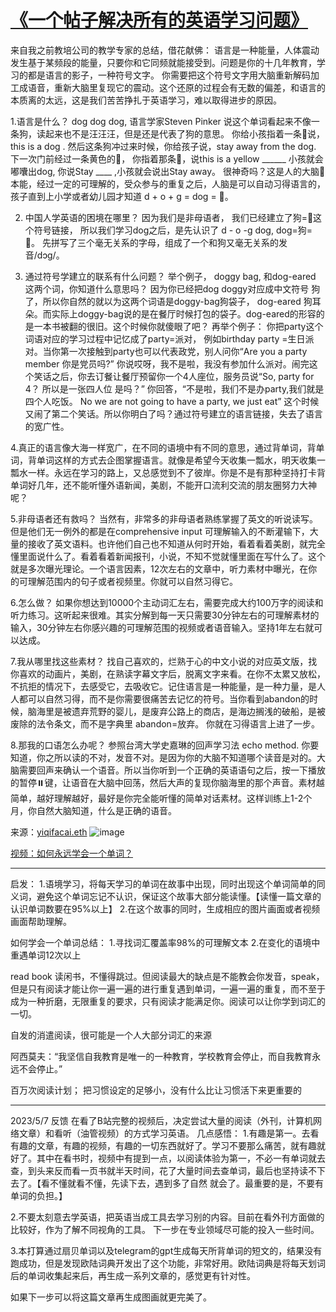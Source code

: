 # [《一个帖子解决所有的英语学习问题》](https://github.com/QiYongchuan/MyGitBlog/issues/12)

来自我之前教培公司的教学专家的总结，借花献佛：
语言是一种能量，人体震动发生基于某频段的能量，只要你和它同频就能接受到。问题是你的十几年教育，学习的都是语言的影子，一种符号文字。 你需要把这个符号文字用大脑重新解码加工成语音，重新大脑里复现它的震动。这个还原的过程会有无数的偏差，和语言的本质离的太远，这是我们苦苦挣扎于英语学习，难以取得进步的原因。

1.语言是什么？ dog dog dog,  语言学家Steven Pinker 说这个单词看起来不像一条狗，读起来也不是汪汪汪，但是还是代表了狗的意思。 你给小孩指着一条🐶说，this is a dog . 然后这条狗冲过来时候，你给孩子说，stay away from the dog.   下一次门前经过一条黄色的🐶， 你指着那条🐶，说this is a yellow ______  小孩就会嘟囔出dog, 你说Stay ____ ,小孩就会说出Stay away。 很神奇吗？这是人的大脑🧠本能，经过一定的可理解的，受众参与的重复之后，人脑是可以自动习得语言的，孩子直到上小学或者幼儿园才知道 d + o + g = dog = 🐶。

2. 中国人学英语的困境在哪里？  因为我们是非母语者， 我们已经建立了狗=🐶这个符号链接， 所以我们学习dog之后，是先认识了 d - o -g dog,  dog=狗=🐶。  先拼写了三个毫无关系的字母，组成了一个和狗又毫无关系的发音/dɔɡ/。

3. 通过符号学建立的联系有什么问题？  举个例子， doggy bag, 和dog-eared 这两个词，你知道什么意思吗？ 因为你已经把dog doggy对应成中文符号 狗了，所以你自然的就以为这两个词语是doggy-bag狗袋子， dog-eared 狗耳朵。而实际上doggy-bag说的是在餐厅时候打包的袋子。dog-eared的形容的是一本书被翻的很旧。这个时候你就傻眼了吧？ 再举个例子： 你把party这个词语对应的学习过程中记忆成了party=派对， 例如birthday party =生日派对。当你第一次接触到party也可以代表政党，别人问你“Are you a party member  你是党员吗?”  你说哎呀，我不是啦，我没有参加什么派对。闹完这个笑话之后，你去订餐让餐厅预留你一个4人座位，服务员说“So, party for 4？  所以是一张四人位 是吗？” 你回答，“不是啦，我们不是办party,我们就是四个人吃饭。 No we are not going to have a party, we just eat” 这个时候又闹了第二个笑话。所以你明白了吗？通过符号建立的语言链接，失去了语言的宽广性。

4.真正的语言像大海一样宽广，在不同的语境中有不同的意思，通过背单词，背单词，背单词这样的方式去企图掌握语言。就像是希望今天收集一瓢水，明天收集一瓢水一样。永远在学习的路上，又总感觉到不了彼岸。你是不是有那种坚持打卡背单词好几年，还不能听懂外语新闻，美剧，不能开口流利交流的朋友圈努力大神呢？

5.非母语者还有救吗？ 当然有，非常多的非母语者熟练掌握了英文的听说读写。但是他们无一例外的都是在comprehensive input 可理解输入的不断灌输下，大量的接收了英文语料。也许他们自己也不知道从何时开始，看着看着美剧，就完全懂里面说什么了。看着看着新闻报刊，小说，不知不觉就懂里面在写什么了。这个就是多次曝光理论。一个语言因素，12次左右的文章中，听力素材中曝光，在你的可理解范围内的句子或者视频里。你就可以自然习得它。

6.怎么做？  如果你想达到10000个主动词汇左右，需要完成大约100万字的阅读和听力练习。这听起来很难。其实分解到每一天只需要30分钟左右的可理解素材的输入，30分钟左右你感兴趣的可理解范围的视频或者语音输入。坚持1年左右就可以达成。

7.我从哪里找这些素材？ 找自己喜欢的，烂熟于心的中文小说的对应英文版，找你喜欢的动画片，美剧，在熟读字幕文字后，脱离文字来看。在你不太累又放松，不抗拒的情况下，去感受它，去吸收它。记住语言是一种能量，是一种力量，是人人都可以自然习得，而不是你需要很痛苦去记忆的符号。当你看到abandon的时候，脑海里是被遗弃荒野的婴儿，是废弃公路上的商店，是海边搁浅的破船，是被废除的法令条文，而不是字典里 abandon=放弃。 你就在习得语言上进了一步。

8.那我的口语怎么办呢？ 参照台湾大学史嘉琳的回声学习法 echo method. 你要知道，你之所以读的不对，发音不对。是因为你的大脑不知道哪个读音是对的。大脑需要回声来确认一个语音。所以当你听到一个正确的英语语句之后，按一下播放的暂停⏸️键，让语音在大脑中回荡，然后大声的复现你脑海里的那个声音。素材越简单，越好理解越好，最好是你完全能听懂的简单对话素材。这样训练上1-2个月，你自然大脑知道，什么是正确的语音。

来源：[yiqifacai.eth](https://twitter.com/yiqifacai)
![image](https://user-images.githubusercontent.com/105039020/235140327-8c55a63a-269e-43e5-b6c9-f74412c481e4.png)

[视频：如何永远学会一个单词？](https://www.bilibili.com/video/BV1ns4y1A7fj/?spm_id_from=333.999.0.0&vd_source=c9d625859374d820a57d72c6da935c00)


---

启发：
1.语境学习，将每天学习的单词在故事中出现，同时出现这个单词简单的同义词，避免这个单词忘记不认识，保证这个故事大部分能读懂。【读懂一篇文章的认识单词数要在95%以上】
2.在这个故事的同时，生成相应的图片画面或者视频画面帮助理解。

如何学会一个单词总结：
1.寻找词汇覆盖率98%的可理解文本
2.在变化的语境中重遇单词12次以上

read book
读闲书，不懂得跳过。但阅读最大的缺点是不能教会你发音，speak，但是只有阅读才能让你一遍一遍的进行重复遇到单词，一遍一遍的重复，而不至于成为一种折磨，无限重复的要求，只有阅读才能满足你。阅读可以让你学到词汇的一切。

自发的消遣阅读，很可能是一个人大部分词汇的来源

阿西莫夫：“我坚信自我教育是唯一的一种教育，学校教育会停止，而自我教育永远不会停止。”


百万次阅读计划；
把习惯设定的足够小，没有什么比让习惯活下来更重要的


---

2023/5/7  反馈
在看了B站完整的视频后，决定尝试大量的阅读（外刊，计算机网络文章）和看听（油管视频）的方式学习英语。
几点感悟：
1.有趣是第一。去看有趣的文章，有趣的视频，有趣的一切东西就好了。学习不要那么痛苦，就有趣就好了。其中在看书时，视频中有提到一点，以阅读体验为第一，不必一有单词就去查，到头来反而看一页书就半天时间，花了大量时间去查单词，最后也坚持读不下去了。【看不懂就看不懂，先读下去，遇到多了自然 就会了。最重要的是，不要有单词的负担。】

2.不要太刻意去学英语，把英语当成工具去学习别的内容。目前在看外刊方面做的比较好，作为了解不同视角的工具。
下一步在专业领域尽可能的投入一些时间。

3.本打算通过扇贝单词以及telegram的gpt生成每天所背单词的短文的，结果没有跑成功，但是发现欧陆词典开发出了这个功能，非常好用。欧陆词典是将每天划词后的单词收集起来后，再生成一系列文章的，感觉更有针对性。

如果下一步可以将这篇文章再生成图画就更完美了。